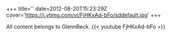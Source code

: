+++
title=''
date=2012-08-20T15:23:29Z
cover='https://i.ytimg.com/vi/FjHKxAd-bFo/sddefault.jpg'
+++

All content belongs to GlennBeck.
{{< youtube FjHKxAd-bFo >}}
